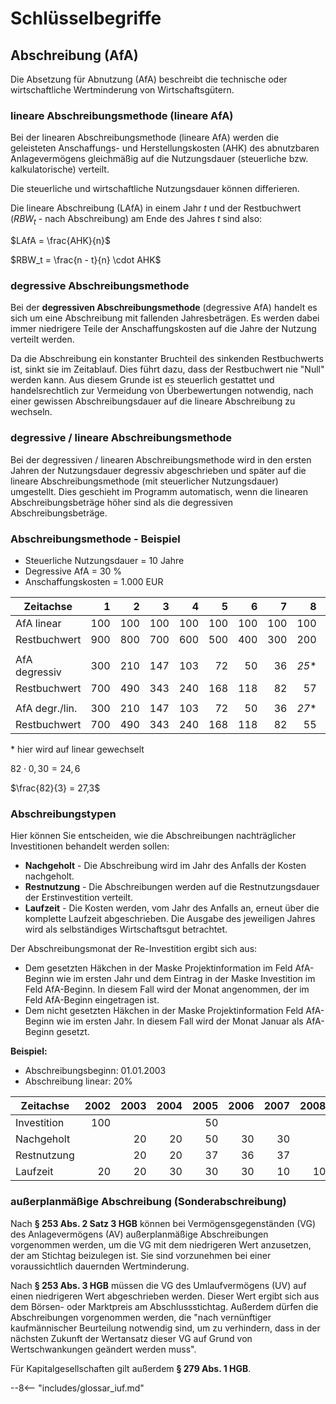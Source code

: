 # Schlüsselbegriffe

## Abschreibung (AfA)

Die Absetzung für Abnutzung (AfA) beschreibt die technische oder wirtschaftliche Wertminderung von Wirtschaftsgütern.

### lineare Abschreibungsmethode (lineare AfA)

Bei der linearen Abschreibungsmethode (lineare AfA) werden die geleisteten Anschaffungs- und Herstellungskosten (AHK) des abnutzbaren Anlagevermögens gleichmäßig auf die Nutzungsdauer (steuerliche bzw. kalkulatorische) verteilt.

Die steuerliche und wirtschaftliche Nutzungsdauer können differieren.

Die lineare Abschreibung (LAfA) in einem Jahr $t$ und der Restbuchwert ($RBW_t$ - nach Abschreibung) am Ende des Jahres $t$ sind also:

$LAfA =  \frac{AHK}{n}$

$RBW_t = \frac{n - t}{n} \cdot AHK$

### degressive Abschreibungsmethode

Bei der **degressiven Abschreibungsmethode** (degressive AfA) handelt es sich um eine Abschreibung mit fallenden Jahresbeträgen. Es werden dabei immer niedrigere Teile der Anschaffungskosten auf die Jahre der Nutzung verteilt werden.

Da die Abschreibung ein konstanter Bruchteil des sinkenden Restbuchwerts ist, sinkt sie im Zeitablauf. Dies führt dazu, dass der Restbuchwert nie "Null" werden kann. Aus diesem Grunde ist es steuerlich gestattet und handelsrechtlich zur Vermeidung von Überbewertungen notwendig, nach einer gewissen Abschreibungsdauer auf die lineare Abschreibung zu wechseln.

### degressive / lineare Abschreibungsmethode

Bei der degressiven / linearen Abschreibungsmethode wird in den ersten Jahren der Nutzungsdauer degressiv abgeschrieben und später auf die lineare Abschreibungsmethode (mit steuerlicher Nutzungsdauer) umgestellt. Dies geschieht im Programm automatisch, wenn die linearen Abschreibungsbeträge höher sind als die degressiven Abschreibungsbeträge.


### Abschreibungsmethode - Beispiel

* Steuerliche Nutzungsdauer	= 10 Jahre
* Degressive AfA = 30 %
* Anschaffungskosten = 1.000 EUR

|    Zeitachse    |   1   |   2   |   3   |   4   |   5   |   6   |   7   |   8   |   9   |   10  |
| --------------- | ----: | ----: | ----: | ----: | ----: | ----: | ----: | ----: | ----: | ----: |
| AfA linear      |   100 |   100 |   100 |   100 |   100 |   100 |   100 |   100 |   100 |   100 |
| Restbuchwert    |   900 |   800 |   700 |   600 |   500 |   400 |   300 |   200 |   100 |     0 |
|                 |       |       |       |       |       |       |       |       |       |       |
| AfA degressiv   |   300 |   210 |   147 |   103 |    72 |    50 |    36 |  *25**|    17 |    12 |
| Restbuchwert    |   700 |   490 |   343 |   240 |   168 |   118 |    82 |    57 |    40 |    28 |
|                 |       |       |       |       |       |       |       |       |       |       |
| AfA degr./lin.  |   300 |   210 |   147 |   103 |    72 |    50 |    36 |  *27**|    28 |    27 |
| Restbuchwert    |   700 |   490 |   343 |   240 |   168 |   118 |    82 |    55 |    27 |     0 |

\* hier wird auf linear gewechselt

$82 \cdot 0,30 = 24,6$

$\frac{82}{3} = 27,3$

### Abschreibungstypen

Hier können Sie entscheiden, wie die Abschreibungen nachträglicher Investitionen behandelt werden sollen:

* **Nachgeholt** - Die Abschreibung wird im Jahr des Anfalls der Kosten nachgeholt.
* **Restnutzung** - Die Abschreibungen werden auf die Restnutzungsdauer der Erstinvestition verteilt.
* **Laufzeit** - Die Kosten werden, vom Jahr des Anfalls an, erneut über die komplette Laufzeit abgeschrieben. Die Ausgabe des jeweiligen Jahres wird als selbständiges Wirtschaftsgut betrachtet.


Der Abschreibungsmonat der Re-Investition ergibt sich aus:

*	Dem gesetzten Häkchen in der Maske Projektinformation im Feld AfA-Beginn wie im ersten Jahr und dem Eintrag in der Maske Investition im Feld AfA-Beginn. In diesem Fall wird der Monat angenommen, der im Feld AfA-Beginn eingetragen ist.
*	Dem nicht gesetzten Häkchen in der Maske Projektinformation Feld AfA-Beginn wie im ersten Jahr. In diesem Fall wird der Monat Januar als AfA-Beginn gesetzt.

**Beispiel:**

* Abschreibungsbeginn: 01.01.2003
* Abschreibung linear:	20%

|  Zeitachse  |	2002 | 2003 |	2004 | 2005 | 2006 | 2007 | 2008 | 2009 |
| ---------   | ---: | ---: | ---: | ---: | ---: | ---: | ---: | ---: |
| Investition |  100 |      |      |   50 |      |      |      |      |
| Nachgeholt  |      |   20 |   20 |   50 |   30 |   30 |      |      |
| Restnutzung	|      |   20 |   20 |   37 |   36 |   37 |      |      |
| Laufzeit 	  |   20 |   20 |   30 |   30 |   30 |   10 |   10 |      |

### außerplanmäßige Abschreibung (Sonderabschreibung)

Nach **§ 253 Abs. 2 Satz 3 HGB** können bei Vermögensgegenständen (VG) des Anlagevermögens (AV) außerplanmäßige Abschreibungen vorgenommen werden, um die VG mit dem niedrigeren Wert anzusetzen, der am Stichtag beizulegen ist. Sie sind vorzunehmen bei einer voraussichtlich dauernden Wertminderung.

Nach **§ 253 Abs. 3 HGB** müssen die VG des Umlaufvermögens (UV) auf einen niedrigeren Wert abgeschrieben werden. Dieser Wert ergibt sich aus dem Börsen- oder Marktpreis am Abschlussstichtag. Außerdem dürfen die Abschreibungen vorgenommen werden, die "nach vernünftiger kaufmännischer Beurteilung notwendig sind, um zu verhindern, dass in der nächsten Zukunft der Wertansatz dieser VG auf Grund von Wertschwankungen geändert werden muss".

Für Kapitalgesellschaften gilt außerdem **§ 279 Abs. 1 HGB**.

--8<-- "includes/glossar_iuf.md"